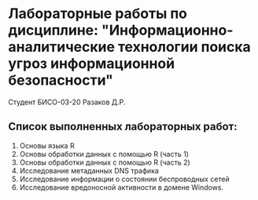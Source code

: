 # Лабораторные работы по дисциплине: "Информационно-аналитические технологии поиска угроз информационной безопасности"

Студент БИСО-03-20 Разаков Д.Р.

## Список выполненных лабораторных работ:
  1. Основы языка R
  2. Основы обработки данных с помощью R (часть 1)
  3. Основы обработки данных с помощью R (часть 2)
  4. Исследование метаданных DNS трафика
  5. Исследование информации о состоянии беспроводных сетей
  6. Исследование вредоносной активности в домене Windows.

